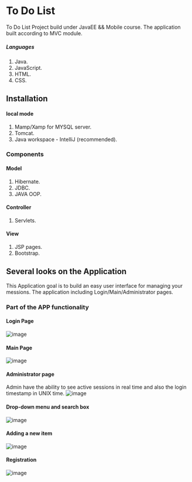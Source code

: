 # To Do List
To Do List Project build under JavaEE && Mobile course.
The application built according to MVC module.
##### Languages 
1) Java.
2) JavaScript.
3) HTML.
4) CSS.
## Installation
#### local mode
1) Mamp/Xamp for MYSQL server.
2) Tomcat.
3) Java workspace - IntelliJ (recommended).
### Components
#### Model
1) Hibernate.
2) JDBC.
3) JAVA OOP.
#### Controller
1) Servlets.
#### View 
1) JSP pages.
2) Bootstrap.
## Several looks on the Application
This Application goal is to build an easy user interface for managing your messions.
The application including Login/Main/Administrator pages.
### Part of the APP functionality
#### Login Page
![image](https://user-images.githubusercontent.com/26563627/42325314-91707ea6-806e-11e8-9038-19109d0907e3.png)
#### Main Page
![image](https://user-images.githubusercontent.com/26563627/42325780-ea6d3bf6-806f-11e8-84d9-48440e3bfec3.png)
#### Administrator page
Admin have the ability to see active sessions in real time and also the login timestamp in UNIX time.
![image](https://user-images.githubusercontent.com/26563627/42325864-28623470-8070-11e8-9619-ae5235bc3a38.png)
#### Drop-down menu and search box
![image](https://user-images.githubusercontent.com/26563627/42325953-5e267f26-8070-11e8-8ada-50cde41ee588.png)
#### Adding a new item
![image](https://user-images.githubusercontent.com/26563627/42325979-7c848e72-8070-11e8-8e49-e1ea9515373a.png)
#### Registration 
![image](https://user-images.githubusercontent.com/26563627/42326029-9f677d5a-8070-11e8-9ad6-51cba2f69c2a.png)
